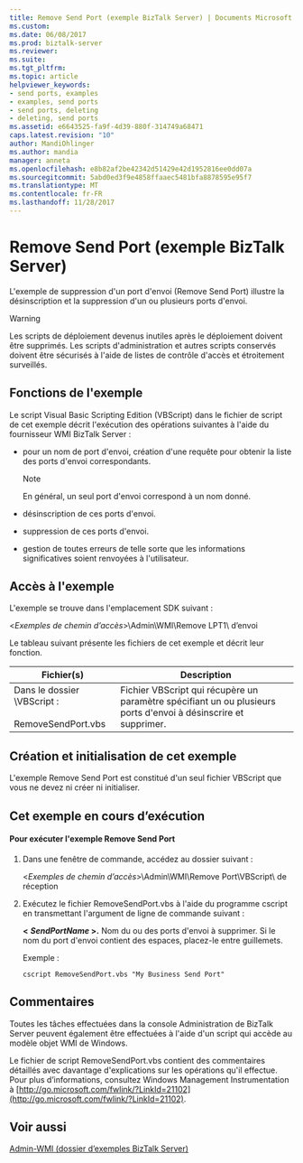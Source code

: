 ```yaml
---
title: Remove Send Port (exemple BizTalk Server) | Documents Microsoft
ms.custom: 
ms.date: 06/08/2017
ms.prod: biztalk-server
ms.reviewer: 
ms.suite: 
ms.tgt_pltfrm: 
ms.topic: article
helpviewer_keywords:
- send ports, examples
- examples, send ports
- send ports, deleting
- deleting, send ports
ms.assetid: e6643525-fa9f-4d39-880f-314749a68471
caps.latest.revision: "10"
author: MandiOhlinger
ms.author: mandia
manager: anneta
ms.openlocfilehash: e8b82af2be42342d51429e42d1952816ee0dd07a
ms.sourcegitcommit: 5abd0ed3f9e4858ffaaec5481bfa8878595e95f7
ms.translationtype: MT
ms.contentlocale: fr-FR
ms.lasthandoff: 11/28/2017
---
```

# <a name="remove-send-port-biztalk-server-sample"></a>Remove Send Port (exemple BizTalk Server)
L'exemple de suppression d'un port d'envoi (Remove Send Port) illustre la désinscription et la suppression d'un ou plusieurs ports d'envoi.  
  
> [!WARNING]
>  Les scripts de déploiement devenus inutiles après le déploiement doivent être supprimés. Les scripts d'administration et autres scripts conservés doivent être sécurisés à l'aide de listes de contrôle d'accès et étroitement surveillés.  
  
## <a name="what-this-sample-does"></a>Fonctions de l'exemple  
 Le script Visual Basic Scripting Edition (VBScript) dans le fichier de script de cet exemple décrit l'exécution des opérations suivantes à l'aide du fournisseur WMI BizTalk Server :  
  
-   pour un nom de port d'envoi, création d'une requête pour obtenir la liste des ports d'envoi correspondants.  
  
    > [!NOTE]
    >  En général, un seul port d'envoi correspond à un nom donné.  
  
-   désinscription de ces ports d'envoi.  
  
-   suppression de ces ports d'envoi.  
  
-   gestion de toutes erreurs de telle sorte que les informations significatives soient renvoyées à l'utilisateur.  
  
## <a name="where-to-find-this-sample"></a>Accès à l'exemple  
 L'exemple se trouve dans l'emplacement SDK suivant :  
  
 \<*Exemples de chemin d’accès*\>\Admin\WMI\Remove LPT1\ d’envoi  
  
 Le tableau suivant présente les fichiers de cet exemple et décrit leur fonction.  
  
|Fichier(s)| Description|  
|---------------|-----------------|  
|Dans le dossier \VBScript :<br /><br /> RemoveSendPort.vbs|Fichier VBScript qui récupère un paramètre spécifiant un ou plusieurs ports d'envoi à désinscrire et supprimer.|  
  
## <a name="building-and-initializing-this-sample"></a>Création et initialisation de cet exemple  
 L'exemple Remove Send Port est constitué d'un seul fichier VBScript que vous ne devez ni créer ni initialiser.  
  
## <a name="running-this-sample"></a>Cet exemple en cours d’exécution  
  
#### <a name="to-run-the-remove-send-port-sample"></a>Pour exécuter l'exemple Remove Send Port  
  
1.  Dans une fenêtre de commande, accédez au dossier suivant :  
  
     \<*Exemples de chemin d’accès*\>\Admin\WMI\Remove Port\VBScript\ de réception  
  
2.  Exécutez le fichier RemoveSendPort.vbs à l'aide du programme cscript en transmettant l'argument de ligne de commande suivant :  
  
     **\<** ***SendPortName* \>.** Nom du ou des ports d'envoi à supprimer. Si le nom du port d'envoi contient des espaces, placez-le entre guillemets.  
  
     Exemple :  
  
    ```  
    cscript RemoveSendPort.vbs "My Business Send Port"  
    ```  
  
## <a name="comments"></a>Commentaires  
 Toutes les tâches effectuées dans la console Administration de BizTalk Server peuvent également être effectuées à l'aide d'un script qui accède au modèle objet WMI de Windows.  
  
 Le fichier de script RemoveSendPort.vbs contient des commentaires détaillés avec davantage d'explications sur les opérations qu'il effectue. Pour plus d’informations, consultez Windows Management Instrumentation à [http://go.microsoft.com/fwlink/?LinkId=21102](http://go.microsoft.com/fwlink/?LinkId=21102).  
  
## <a name="see-also"></a>Voir aussi  
 [Admin-WMI (dossier d’exemples BizTalk Server)](../core/admin-wmi-biztalk-server-samples-folder.md)